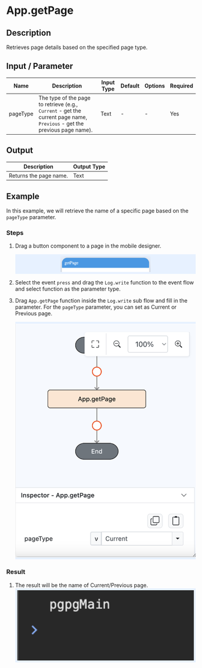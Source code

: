 # App.getPage

## Description

Retrieves page details based on the specified page type.

## Input / Parameter

| Name | Description | Input Type | Default | Options | Required |
| ------ | ------ | ------ | ------ | ------ | ------ |
| pageType | The type of the page to retrieve (e.g., `Current` - get the current page name, `Previous` - get the previous page name). | Text | - | - | Yes |

## Output

| Description | Output Type |
| ------ | ------ |
| Returns the page name. | Text |

## Example

In this example, we will retrieve the name of a specific page based on the `pageType` parameter.

### Steps

1. Drag a button component to a page in the mobile designer.

    <div style="display:flex; align-items:center; justify-content:center; background-color: #E7F1FF;">
        <img src="./appGetPage-step-1.png"
        style="width: 50%; padding: 5px;"/>
    </div>

2. Select the event `press` and drag the `Log.write` function to the event flow and select function as the parameter type.
3. Drag `App.getPage` function inside the `Log.write` sub flow and fill in the parameter. For the `pageType` parameter, you can set as Current or Previous page.

    <div style="display:flex; align-items:center; justify-content:center; background-color: #E7F1FF;">
        <img src="./appGetPage-step-2.png"
        style="width: 100%; padding: 5px;"/>
    </div>

### Result

1. The result will be the name of Current/Previous page.
    <div style="display:flex; align-items:center; justify-content:center; background-color: #E7F1FF;">
        <img src="./appGetPage-result.png"
        style="width: 100%; padding: 5px;"/>
    </div>